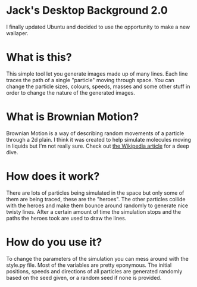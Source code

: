 # Jack's Desktop Background 2.0

I finally updated Ubuntu and decided to use the opportunity to make a new wallaper.

# What is this?
This simple tool let you generate images made up of many lines. Each line traces the path of a single 
"particle" moving through space. You can change the particle sizes, colours, speeds, masses and some other
stuff in order to change the nature of the generated images.

# What is Brownian Motion?

Brownian Motion is a way of describing random movements of a particle through a 2d plain. I think it was
created to help simulate molecules moving in liquids but I'm not really sure. Check out [the Wikipedia
article](https://en.wikipedia.org/wiki/Brownian_motion) for a deep dive.

# How does it work?

There are lots of particles being simulated in the space but only some of them are being traced, these are 
the "heroes". The other particles collide with the heroes and make them bounce around randomly to generate 
nice twisty lines. After a certain amount of time the simulation stops and the paths the heroes took are used
to draw the lines.

# How do you use it?

To change the parameters of the simulation you can mess around with the style.py file. Most of the variables
are pretty eponymous. The initial positions, speeds and directions of all particles are generated randomly
based on the seed given, or a random seed if none is provided.


